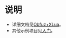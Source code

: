 # 说明

- 详细文档见[Obfuz+XLua](https://www.obfuz.com/docs/beginner/work-with-xlua)。
- 其他示例项目见[入门](https://www.obfuz.com/docs/getting-started)。
